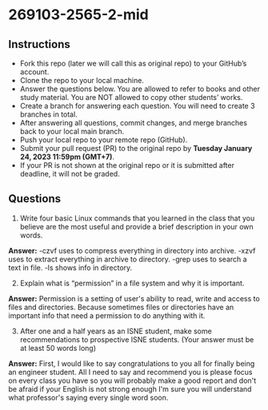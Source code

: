 # 269103-2565-2-mid

## Instructions

- Fork this repo (later we will call this as original repo) to your GitHub’s account. 
- Clone the repo to your local machine.
- Answer the questions below. You are allowed to refer to books and other study material. You are NOT allowed to copy other students’ works. 
- Create a branch for answering each question. You will need to create 3 branches in total.
- After answering all questions, commit changes, and merge branches back to your local main branch.
- Push your local repo to your remote repo (GitHub).
- Submit your pull request (PR) to the original repo by **Tuesday January 24, 2023 11:59pm (GMT+7)**.
- If your PR is not shown at the original repo or it is submitted after deadline, it will not be graded.

## Questions

1. Write four basic Linux commands that you learned in the class that you believe are the most useful and provide a brief description in your own words. 

**Answer:** 
-czvf uses to compress everything in directory into archive. 
-xzvf uses to extract everything in archive to directory.
-grep uses to search a text in file.
-ls shows info in directory. 

2. Explain what is “permission” in a file system and why it is important.

**Answer:** 
Permission is a setting of user's ability to read, write and access to files and directories. Because sometimes files or directories have an important info that need a permission to do anything with it.

3. After one and a half years as an ISNE student, make some recommendations to prospective ISNE students. (Your answer must be at least 50 words long)

**Answer:** 
First, I would like to say congratulations to you all for finally being an engineer student. All I need to say and recommend you is please focus on every class you have so you will probably make a good report and don't be afraid if your English is not strong enough I'm sure you will understand what professor's saying every single word soon.


